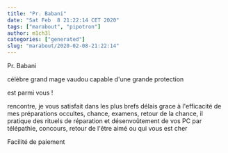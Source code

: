```yaml
---
title: "Pr. Babani"
date: "Sat Feb  8 21:22:14 CET 2020"
tags: ["marabout", "pipotron"]
author: m1ch3l
categories: ["generated"]
slug: "marabout/2020-02-08-21:22:14"
---
```


Pr. Babani

célèbre grand mage vaudou capable d'une grande protection

est parmi vous !

rencontre, je vous satisfait dans les plus brefs délais grace à l'efficacité de mes préparations occultes, chance, examens, retour de la chance, il pratique des rituels de réparation et désenvoûtement de vos PC par télépathie, concours, retour de l'être aimé ou qui vous est cher

Facilité de paiement

